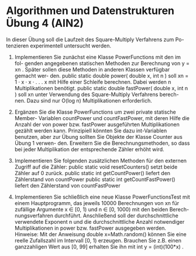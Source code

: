 # Algorithmen und Datenstrukturen Übung 4 (AIN2)
In dieser Übung soll die Laufzeit des Square-Multiply Verfahrens zum Po-
tenzieren experimentell untersucht werden.
1. Implementieren Sie zunächst eine Klasse PowerFunctions mit den im fol-
genden angegebenen statischen Methoden zur Berechnung von y = xn .
Später sollen diese Methoden in anderen Klassen verfügbar gemacht wer-
den.
public static double power( double x, int n )
soll xn = 1 · x · x · . . . x mit Hilfe einer Schleife berechnen. Dabei
werden n Multiplikationen benötigt.
public static double fastPower( double x, int n )
soll xn unter Verwendung des Square-Multiply Verfahrens berech-
nen. Dazu sind nur O(log n) Multiplikationen erforderlich.
2. Ergänzen Sie die Klasse PowerFunctions um zwei private statische Member-
Variablen countPower und countFastPower, mit deren Hilfe die Anzahl
der von power bzw. fastPower ausgeführten Multiplikationen gezählt
werden kann. Prinzipiell könnten Sie dazu int-Variablen benutzen, aber
zur Übung sollten Sie Objekte der Klasse Counter aus Übung 1 verwen-
den.
Erweitern Sie die Berechnungsmethoden, so dass bei jeder Multiplikation
der entsprechende Zähler erhöht wird.
3. Implementieren Sie folgenden zusätzlichen Methoden für den externen
Zugriff auf die Zähler:
public static void resetCounters()
setzt beide Zähler auf 0 zurück.
public static int getCountPower()
liefert den Zählerstand von countPower
public static int getCountFastPower()
liefert den Zählerstand von countFastPower

4. Implementieren Sie schließlich eine neue Klasse PowerFunctionsTest
mit einem Hauptprogramm, das jeweils 10000 Berechnungen von xn für
zufällige Argumente x ∈ [0, 1) und n ∈ [0, 1000) mit den beiden Berech-
nungsverfahren durchführt.
Anschließend soll der durchschnittliche verwendete Exponent n und die
durchschnittliche Anzahl notwendiger Multiplikationen in power bzw.
fastPower ausgegeben werden.
Hinweise: Mit der Anweisung double x=Math.random() können Sie
eine reelle Zufallszahl im Intervall [0, 1) erzeugen.
Brauchen Sie z.B. einen ganzzahligen Wert aus [0, 99] erhalten Sie
ihn mit int y = (int)(100*x) .
